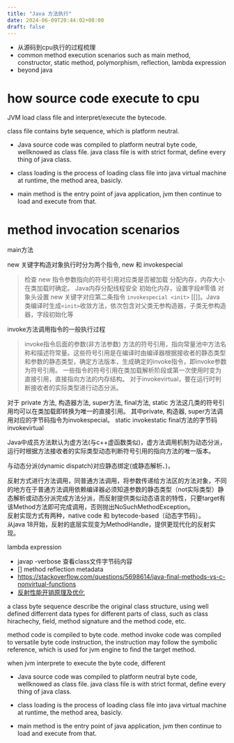 ```yaml
---
title: "Java 方法执行"
date: 2024-06-09T20:44:02+08:00
draft: false
---
```


- 从源码到cpu执行的过程梳理
- common method execution scenarios such as main method, constructor, static method, polymorphism, reflection, lambda expression
- beyond java

# how source code execute to cpu

JVM load class file and interpret/execute the bytecode.

class file contains byte sequence, which is platform neutral. 
- Java source code was compiled to platform neutral byte code, wellknowed as class file. java class file is with strict format, define every thing of java class. 

- class loading is the process of loading class file into java virtual machine at runtime, the method area, basicly.

- main method is the entry point of java application, jvm then continue to load and execute from that.



# method invocation scenarios

main方法

new 关键字构造对象执行时分为两个指令, new 和 invokespecial <init>

>检查 new 指令参数指向的符号引用对应类是否被加载
分配内存，内存大小在类加载时确定。
Java内存分配线程安全
初始化内存，设置字段#零值
对象头设置
new 关键字对应第二条指令 `invokespecial <init>` [[<init>]]。Java 类编译时生成`<init>`收敛方法，依次包含对父类无参构造器，子类无参构造器，字段初始化等

invoke方法调用指令的一般执行过程  

> invoke指令后面的参数(非方法参数) 方法的符号引用，指向常量池中方法名称和描述符常量。这些符号引用是在编译时由编译器根据接收者的静态类型和参数的静态类型，确定方法版本，生成确定的invoke指令，即invoke参数为符号引用。
> 一些指令的符号引用在类加载解析阶段或第一次使用时变为直接引用，直接指向方法的内存结构。
> 对于invokevirtual，要在运行时判断接收者的实际类型进行动态分派。

对于 private 方法, 构造器方法, super方法, final方法, static 方法这几类的符号引用均可以在类加载即转换为唯一的直接引用。
其中private, 构造器, super方法调用对应的字节码指令为invokespecial。
static invokestatic
final方法的字节码invokevirtual

Java中成员方法默认为虚方法(与c++虚函数类似)，虚方法调用机制为动态分派，运行时根据方法接收者的实际类型动态判断符号引用的指向方法的唯一版本。

与动态分派(dynamic dispatch)对应静态绑定(或静态解析、)，


反射方式进行方法调用，同普通方法调用，将参数传递给方法区的方法对象，不同的地方在于普通方法调用依赖编译器必须知道参数的静态类型（not实际类型）静态解析或动态分派完成方法分派，而反射提供类似动态语言的特性，只要target有该Method方法即可完成调用，否则抛出NoSuchMethodException。  
反射实现方式有两种，native code 和 bytecode-based（动态字节码）。  
从java 18开始，反射的底层实现变为MethodHandle，提供更现代化的反射实现。  

lambda expression  





- javap -verbose 查看class文件字节码内容
- [] method reflection metadata
- https://stackoverflow.com/questions/5698614/java-final-methods-vs-c-nonvirtual-functions
- [反射性能开销原理及优化](https://github.com/xfhy/Android-Notes/blob/master/Blogs/Java/%E5%9F%BA%E7%A1%80/%E5%8F%8D%E5%B0%84%E6%80%A7%E8%83%BD%E5%BC%80%E9%94%80%E5%8E%9F%E7%90%86%E5%8F%8A%E4%BC%98%E5%8C%96.md)



a class byte sequence describe the original class structure, using well defined differrent data types for different parts of class, such as class hirachechy, field, method signature and the method code, etc.

method code is compiled to byte code. method invoke code was compiled to versatile byte code instruction, the instruction may follow the symbolic reference, which is used for jvm engine to find the target method.

when jvm interprete to execute the byte code, different 

- Java source code was compiled to platform neutral byte code, wellknowed as class file. java class file is with strict format, define every thing of java class. 

- class loading is the process of loading class file into java virtual machine at runtime, the method area, basicly.

- main method is the entry point of java application, jvm then continue to load and execute from that.

